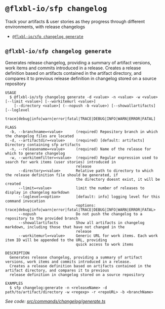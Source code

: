 `@flxbl-io/sfp changelog`
=========================

Track your artifacts & user stories as they progress through different environments, with release changelogs

* [`@flxbl-io/sfp changelog generate`](#flxbl-iosfp-changelog-generate)

## `@flxbl-io/sfp changelog generate`

Generates release changelog, providing a summary of artifact versions, work items and commits introduced in a release. Creates a release definition based on artifacts contained in the artifact directory, and compares it to previous release definition in changelog stored on a source repository

```
USAGE
  $ @flxbl-io/sfp changelog generate -d <value> -n <value> -w <value> [--limit <value>] [--workitemurl <value>]
    [--directory <value>] (--nopush -b <value>) [--showallartifacts] [--loglevel
    trace|debug|info|warn|error|fatal|TRACE|DEBUG|INFO|WARN|ERROR|FATAL]

FLAGS
  -b, --branchname=<value>      (required) Repository branch in which the changelog files are located
  -d, --artifactdir=<value>     (required) [default: artifacts] Directory containing sfp artifacts
  -n, --releasename=<value>     (required) Name of the release for which to generate changelog
  -w, --workitemfilter=<value>  (required) Regular expression used to search for work items (user stories) introduced in
                                release
      --directory=<value>       Relative path to directory to which the release definition file should be generated, if
                                the directory doesnt exist, it will be created
      --limit=<value>           limit the number of releases to display in changelog markdown
      --loglevel=<option>       [default: info] logging level for this command invocation
                                <options: trace|debug|info|warn|error|fatal|TRACE|DEBUG|INFO|WARN|ERROR|FATAL>
      --nopush                  Do not push the changelog to a repository to the provided branch
      --showallartifacts        Show all artifacts in changelog markdown, including those that have not changed in the
                                release
      --workitemurl=<value>     Generic URL for work items. Each work item ID will be appended to the URL, providing
                                quick access to work items

DESCRIPTION
  Generates release changelog, providing a summary of artifact versions, work items and commits introduced in a release.
  Creates a release definition based on artifacts contained in the artifact directory, and compares it to previous
  release definition in changelog stored on a source repository

EXAMPLES
  $ sfp changelog:generate -n <releaseName> -d path/to/artifact/directory -w <regexp> -r <repoURL> -b <branchName>
```

_See code: [src/commands/changelog/generate.ts](https://github.com/flxbl-io/sfp/blob/v37.0.1/src/commands/changelog/generate.ts)_
